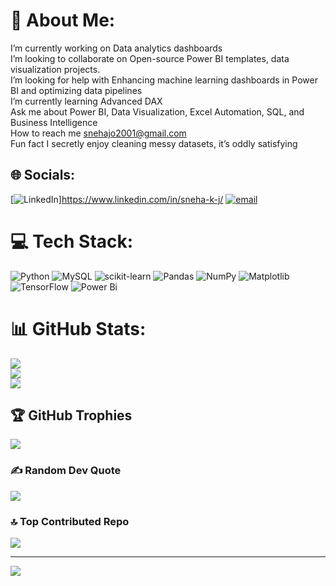 # 💫 About Me:
I’m currently working on Data analytics dashboards<br> I’m looking to collaborate on Open-source Power BI templates, data visualization projects.<br> I’m looking for help with Enhancing machine learning dashboards in Power BI and optimizing data pipelines<br>I’m currently learning Advanced DAX<br>Ask me about Power BI, Data Visualization, Excel Automation, SQL, and Business Intelligence<br>How to reach me snehajo2001@gmail.com<br>Fun fact I secretly enjoy cleaning messy datasets, it’s oddly satisfying


## 🌐 Socials:
[![LinkedIn](https://img.shields.io/badge/LinkedIn-%230077B5.svg?logo=linkedin&logoColor=white)]https://www.linkedin.com/in/sneha-k-j/ [![email](https://img.shields.io/badge/Email-D14836?logo=gmail&logoColor=white)](mailto:snehajo2001@gmail.com) 

# 💻 Tech Stack:
![Python](https://img.shields.io/badge/python-3670A0?style=for-the-badge&logo=python&logoColor=ffdd54) ![MySQL](https://img.shields.io/badge/mysql-4479A1.svg?style=for-the-badge&logo=mysql&logoColor=white) ![scikit-learn](https://img.shields.io/badge/scikit--learn-%23F7931E.svg?style=for-the-badge&logo=scikit-learn&logoColor=white) ![Pandas](https://img.shields.io/badge/pandas-%23150458.svg?style=for-the-badge&logo=pandas&logoColor=white) ![NumPy](https://img.shields.io/badge/numpy-%23013243.svg?style=for-the-badge&logo=numpy&logoColor=white) ![Matplotlib](https://img.shields.io/badge/Matplotlib-%23ffffff.svg?style=for-the-badge&logo=Matplotlib&logoColor=black) ![TensorFlow](https://img.shields.io/badge/TensorFlow-%23FF6F00.svg?style=for-the-badge&logo=TensorFlow&logoColor=white) ![Power Bi](https://img.shields.io/badge/power_bi-F2C811?style=for-the-badge&logo=powerbi&logoColor=black)
# 📊 GitHub Stats:
![](https://github-readme-stats.vercel.app/api?username=snehajohny&theme=dark&hide_border=false&include_all_commits=false&count_private=false)<br/>
![](https://nirzak-streak-stats.vercel.app/?user=snehajohny&theme=dark&hide_border=false)<br/>
![](https://github-readme-stats.vercel.app/api/top-langs/?username=snehajohny&theme=dark&hide_border=false&include_all_commits=false&count_private=false&layout=compact)

## 🏆 GitHub Trophies
![](https://github-profile-trophy.vercel.app/?username=snehajohny&theme=radical&no-frame=false&no-bg=true&margin-w=4)

### ✍️ Random Dev Quote
![](https://quotes-github-readme.vercel.app/api?type=horizontal&theme=radical)

### 🔝 Top Contributed Repo
![](https://github-contributor-stats.vercel.app/api?username=snehajohny&limit=5&theme=dark&combine_all_yearly_contributions=true)

---
[![](https://visitcount.itsvg.in/api?id=snehajohny&icon=0&color=0)](https://visitcount.itsvg.in)

<!-- Proudly created with GPRM ( https://gprm.itsvg.in ) -->
